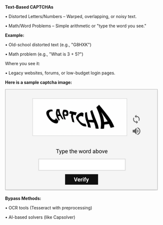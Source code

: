 **Text-Based CAPTCHAs**

• Distorted Letters/Numbers – Warped, overlapping, or noisy text.

• Math/Word Problems – Simple arithmetic or "type the word you see."


**Example:**

• Old-school distorted text (e.g., "G8HXK")

• Math problem (e.g., "What is 3 + 5?")
    
 Where you see it:
 
 • Legacy websites, forums, or low-budget login pages.
 
    

**Here is a sample captcha image:**

![Captcha Sample](./text-based-1.png)




**Bypass Methods:**

• OCR tools (Tesseract with preprocessing)

• AI-based solvers (like Capsolver)

